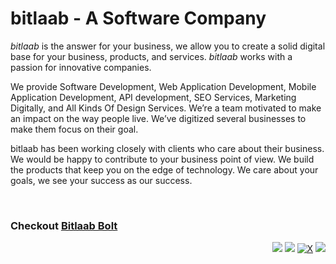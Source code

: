 <!-- [![Neyaz Nafiz's github activity graph](https://github-readme-activity-graph.vercel.app/graph?username=bitlaab&theme=react-dark&bg_color=dark&color=777777&line=5194f0&point=5194f0&hide_border=true)](https://github.com/ashutosh00710/github-readme-activity-graph) -->

<!-- <img src="https://github-readme-stats.vercel.app/api?username=bitlaab&show_icons=true&theme=graywhite&line_height=38" width="420" align="right"> -->

 <div align="left">

# bitlaab - A Software Company

_bitlaab_ is the answer for your business, we allow you to create a solid digital base for your business, products, and services. _bitlaab_ works with a passion for innovative companies.

We provide Software Development, Web Application Development, Mobile Application Development, API development, SEO Services, Marketing Digitally, and All Kinds Of Design Services. We’re a team motivated to make an impact on the way people live. We’ve digitized several businesses to make them focus on their goal.

bitlaab has been working closely with clients who care about their business. We would be happy to contribute to your business point of view. We build the products that keep you on the edge of technology. We care about your goals, we see your success as our success.

</div>

</br>

### Checkout <a href="https://github.com/bitlaab-bolt" target="_blank">Bitlaab Bolt</a>

<div align="right">
 
<a href="https://bitlaab.com/" target="_blank"><img src="https://img.shields.io/badge/www.bitlaab.com-white?style=for-the-badge&logoColor=000000"></a> 
<a href="https://www.linkedin.com/company/bitlaab" target="_blank"><img src="https://img.shields.io/badge/LinkedIn-0077B5?style=for-the-badge&logo=linkedin&logoColor=white"></a>
<a href="https://twitter.com/bitlaab">![X](https://img.shields.io/badge/X-000000?style=for-the-badge&logo=x&logoColor=white)</a>
<a href="https://www.facebook.com/bitlaab" target="_blank"><img src="https://img.shields.io/badge/Facebook-1877F2?style=for-the-badge&logo=facebook&logoColor=white"></a>

</div>


<!-- ![Stack]("https://github-readme-streak-stats.herokuapp.com/?user=neyaznafiz&theme=graywhite") -->
